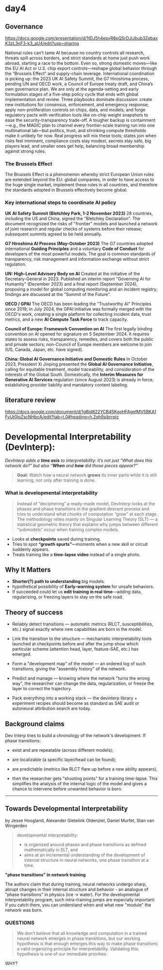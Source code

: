 # day4
## Governance
https://docs.google.com/presentation/d/1tDJ5h4epvR8pQSrDJjJbub3ZebaxK3zL3nF3-k3_aU4/edit?usp=sharing


National rules can’t tame AI because no country controls all research, threats spill across borders, and strict standards at home just push work abroad, starting a race to the bottom.
Even so, strong domestic moves—like the EU AI Act or U.S. chip export controls—reshape global behavior through the “Brussels Effect” and supply-chain leverage.
International coordination is picking up: the 2023 UK AI Safety Summit, the G7 Hiroshima process, pending UN and OECD work, a Council of Europe treaty draft, and China’s own governance plan.
We are only at the agenda-setting and early formulation stages of a five-step policy cycle that ends with global implementation and review.
Three playbooks dominate discussion: create new institutions for consensus, enforcement, and emergency response; apply non-proliferation controls on chips, data, and models; and forge regulatory pacts with verification tools like on-chip weight snapshots to ease the security-transparency trade-off.
A tougher backup is containment—e.g., the MAGIC plan to channel every frontier-scale training run into one multinational lab—but politics, trust, and shrinking compute thresholds make it unlikely for now.
Real progress will mix these tools; states join when risks feel imminent, compliance costs stay modest, secrets stay safe, big players lead, and smaller ones get help, balancing broad membership against strong rules.

### The Brussels Effect 
The Brussels Effect is a phenomenon whereby strict European Union rules are extended beyond the EU: global companies, in order to have access to the huge single market, implement these rules in all countries, and therefore the standards adopted in Brussels effectively become global.
### Key international steps to coordinate AI policy

**UK AI Safety Summit (Bletchley Park, 1-2 November 2023)**
28 countries, including the US and China, signed the "Bletchley Declaration". The document recognized the risks of "frontier" models and launched a network of joint research and regular checks of systems before their release; subsequent summits agreed to be held annually.

**G7 Hiroshima AI Process (May-October 2023)**
The G7 countries adopted international **Guiding Principles** and a voluntary **Code of Conduct** for developers of the most powerful models. The goal is common standards of transparency, risk management and information exchange without strict regulation.

**UN: High-Level Advisory Body on AI**
Created at the initiative of the Secretary-General in 2023. Published an interim report "Governing AI for Humanity" (December 2023) and a final report (September 2024), proposing a model for global computing monitoring and an incident registry; findings are discussed at the "Summit of the Future".

**OECD / GPAI**
The OECD has been leading the "Trustworthy AI" Principles since 2019; in July 2024, the GPAI initiative was formally merged with the OECD's work, creating a single platform for collecting incident data, trust metrics, and a new **AI Compute Task Force** to track capacity.

**Council of Europe: Framework Convention on AI**
The first legally binding convention on AI opened for signature on 5 September 2024. It requires states to assess risks, transparency, remedies, and covers both the public and private sectors; non-Council of Europe members are welcome to join (US, Canada, Japan, etc. have signed).

**China: Global AI Governance Initiative and Domestic Rules**
In October 2023, President Xi Jinping presented the **Global AI Governance Initiative**, calling for equitable treatment, model traceability, and consideration of the interests of the Global South. Domestically, the **Interim Measures for Generative AI Services** regulation (since August 2023) is already in force, establishing provider liability and mandatory content labeling.

## literature review 
https://docs.google.com/document/d/1gBid822YCB45KgoHFAgefMV5BKA1FvUt0IoZscNHbcA/edit?tab=t.0#heading=h.2qh9sibrrpic


# Developmental Interpretability (DevInterp):
_DevInterp adds a **time axis** to interpretability: it’s not just “What does this network do?” but also “**When** and **how** did those pieces appear?”_


> **Goal:** Watch how a neural network **grows** its inner parts while it is still learning, not only after training is done.

### What is developmental interpretability

> Instead of “deciphering” a ready-made model, DevInterp looks at the phases and phase transitions in the gradient descent process and tries to understand what chunks of computation “grow” at each stage. The methodology relies mainly on Singular Learning Theory (SLT) — a statistical geometric theory that explains why jumps between different “submodels” occur when training complex models.

* Looks at **checkpoints** saved during training.
* Tries to spot **“growth spurts”**—moments when a new skill or circuit suddenly appears.
* Treats training like a **time-lapse video** instead of a single photo.

## Why It Matters

* **Shorter(?) path to understanding** big models.  
* hypothetical possibility of **Early-warning system** for unsafe behaviors.  
* If succeeded could let us **edit training in real time**—adding data, regularizing, or freezing layers to stay on the safe road.

## Theory of success

- Reliably detect transitions — automatic metrics (RLCT, susceptibilities, etc.) signal exactly where new capabilities are born in the model.

- Link the transition to the structure — mechanistic interpretability tools launched at checkpoints before and after the jump show which particular scheme (attention head, layer, feature-SAE, etc.) has emerged.

- Form a "development map" of the model — an ordered log of such transitions, giving the "assembly history" of the network.

- Predict and manage — knowing where the network "turns the wrong way", the researcher can change the data, regularization, or freeze the layer to correct the trajectory.

- Pack everything into a working stack — the devinterp library + experiment recipes should become as standard as SAE audit or autoneural attribution search are today.

## Background claims
Dev Interp tries to build a chronology of the network's development. If phase transitions:

- exist and are repeatable (across different models);

- are localizable (a specific layer/head can be found);

- are predictable (metrics like RLCT flare up before a new ability appears),

- then the researcher gets "shooting points" for a training time-lapse. This simplifies the analysis of the internal logic of the model and gives a chance to intervene before unwanted behavior is born.

---


## Towards Developmental Interpretability
by Jesse Hoogland, Alexander Gietelink Oldenziel, Daniel Murfet, Stan van Wingerden

> developmental interpretability:
> - is organized around phases and phase transitions as defined mathematically in SLT, and 
> - aims at an incremental understanding of the development of internal structure in neural networks, one phase transition at a time.

**"phase transitions" in network training**


The authors claim that during training, neural networks undergo sharp, abrupt changes in their internal structure and behavior - an analogue of "phase transitions" in physics (ice → water). For the developmental interpretability program, such intra-training jumps are especially important: if you catch them, you can understand when and what new "module" the network was born.

### QUESTIONS
 > We don't believe that all knowledge and computation in a trained neural network emerges in phase transitions, but our working hypothesis is that enough emerges this way to make phase transitions a valid organizing principle for interpretability. Validating this hypothesis is one of our immediate priorities.
 
WHY?
